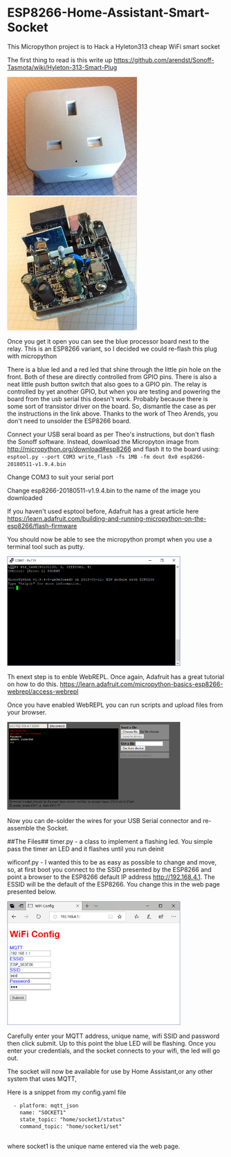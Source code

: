 # ESP8266-Home-Assistant-Smart-Socket
This Micropython project is to Hack a Hyleton313 cheap WiFi smart socket

The first thing to read is this write up https://github.com/arendst/Sonoff-Tasmota/wiki/Hyleton-313-Smart-Plug

<img src="/resources/IMG_0265.JPG" width="300">
<img src="/resources/IMG_0264.JPG" width="300">

Once you get it open you can see the blue processor board next to the relay. This is an ESP8266 variant, so I decided we could re-flash this plug with micropython


There is a blue led and a red led that shine through the little pin hole on the front. Both of these are directly controlled from GPIO pins. There is also a neat little push button switch that also goes to a GPIO pin. The relay is controlled by yet another GPIO, but when you are testing and powering the board from the usb serial this doesn't work. Probably because there is some sort of transistor driver on the board.
So, dismantle the case as per the instructions in the link above.
Thanks to the work of Theo Arends, you don't need to unsolder the ESP8266 board.

Connect your USB seral board as per Theo's instructions, but don't flash the Sonoff software. Instead, download the Micropyton image from http://micropython.org/download#esp8266 and flash it to the board using:
`esptool.py --port COM3 write_flash -fs 1MB -fm dout 0x0 esp8266-20180511-v1.9.4.bin`

Change COM3 to suit your serial port

Change esp8266-20180511-v1.9.4.bin to the name of the image you downloaded

If you haven't used esptool before, Adafruit has a great article here https://learn.adafruit.com/building-and-running-micropython-on-the-esp8266/flash-firmware

You should now be able to see the micropython prompt when you use a terminal tool such as putty.

<img src="/resources/putty.png" width="400">

Th enext step is to enble WebREPL. Once again, Adafruit has a great tutorial on how to do this. https://learn.adafruit.com/micropython-basics-esp8266-webrepl/access-webrepl

Once you have enabled WebREPL you can run scripts and upload files from your browser.

<img src="/resources/webrepl.png" width="400">

Now you can de-solder the wires for your USB Serial connector and re-assemble the Socket.

##The Files##
timer.py - a class to implement a flashing led. You simple pass the timer an LED and it flashes until you run deinit

wificonf.py - I wanted this to be as easy as possible to change and move, so, at first boot you connect to the SSID presented by the ESP8266 and point a browser to the ESP8266 default IP address http://192.168.4.1. The ESSID will be the default of the ESP8266. You change this in the web page presented below.

<img src="/resources/webpage.png" width="400">

Carefully enter your MQTT address, unique name, wifi SSID and password then click submit. Up to this point the blue LED will be flashing. Once you enter your credentials, and the socket connects to your wifi, the led will go out.

The socket will now be available for use by Home Assistant,or any other system that uses MQTT,

Here is a snippet from my config.yaml file
```
  - platform: mqtt_json
    name: "SOCKET1"
    state_topic: "home/socket1/status"
    command_topic: "home/socket1/set"
    
```
where socket1 is the unique name entered via the web page.

